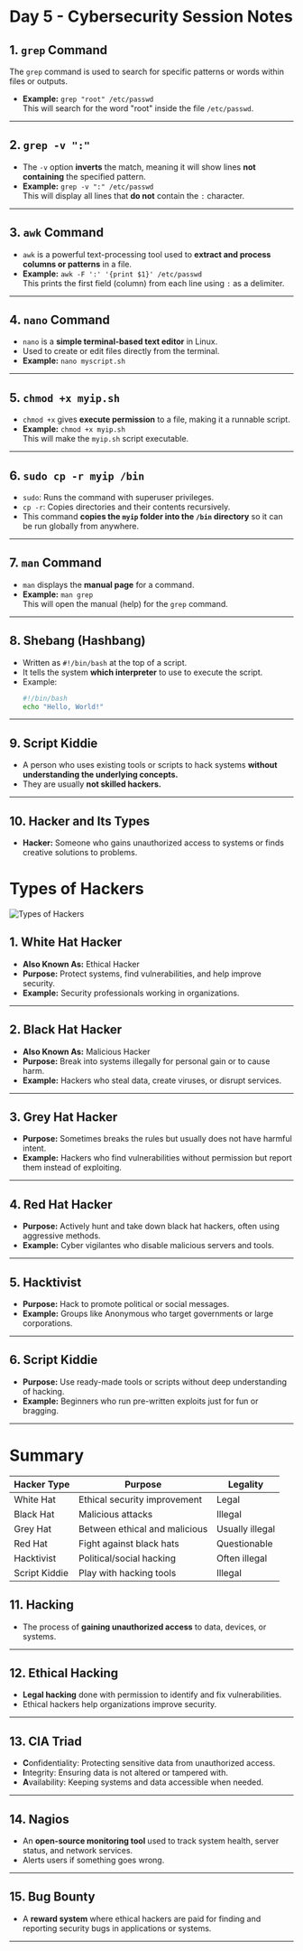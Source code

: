 

# Day 5 - Cybersecurity Session Notes

## 1. `grep` Command
The `grep` command is used to search for specific patterns or words within files or outputs.
- **Example:** `grep "root" /etc/passwd`  
  This will search for the word "root" inside the file `/etc/passwd`.

---

## 2. `grep -v ":"`
- The `-v` option **inverts** the match, meaning it will show lines **not containing** the specified pattern.
- **Example:** `grep -v ":" /etc/passwd`  
  This will display all lines that **do not** contain the `:` character.

---

## 3. `awk` Command
- `awk` is a powerful text-processing tool used to **extract and process columns or patterns** in a file.
- **Example:** `awk -F ':' '{print $1}' /etc/passwd`  
  This prints the first field (column) from each line using `:` as a delimiter.

---

## 4. `nano` Command
- `nano` is a **simple terminal-based text editor** in Linux.
- Used to create or edit files directly from the terminal.
- **Example:** `nano myscript.sh`

---

## 5. `chmod +x myip.sh`
- `chmod +x` gives **execute permission** to a file, making it a runnable script.
- **Example:** `chmod +x myip.sh`  
  This will make the `myip.sh` script executable.

---

## 6. `sudo cp -r myip /bin`
- `sudo`: Runs the command with superuser privileges.
- `cp -r`: Copies directories and their contents recursively.
- This command **copies the `myip` folder into the `/bin` directory** so it can be run globally from anywhere.

---

## 7. `man` Command
- `man` displays the **manual page** for a command.
- **Example:** `man grep`  
  This will open the manual (help) for the `grep` command.

---

## 8. Shebang (Hashbang)
- Written as `#!/bin/bash` at the top of a script.
- It tells the system **which interpreter** to use to execute the script.
- Example:
  ```bash
  #!/bin/bash
  echo "Hello, World!"


---

## 9. Script Kiddie

* A person who uses existing tools or scripts to hack systems **without understanding the underlying concepts.**
* They are usually **not skilled hackers.**

---

## 10. Hacker and Its Types

* **Hacker:** Someone who gains unauthorized access to systems or finds creative solutions to problems.

# Types of Hackers

![Types of Hackers](./Hacker_Types.png)

## 1. White Hat Hacker
- **Also Known As:** Ethical Hacker
- **Purpose:** Protect systems, find vulnerabilities, and help improve security.
- **Example:** Security professionals working in organizations.

---

## 2. Black Hat Hacker
- **Also Known As:** Malicious Hacker
- **Purpose:** Break into systems illegally for personal gain or to cause harm.
- **Example:** Hackers who steal data, create viruses, or disrupt services.

---

## 3. Grey Hat Hacker
- **Purpose:** Sometimes breaks the rules but usually does not have harmful intent.
- **Example:** Hackers who find vulnerabilities without permission but report them instead of exploiting.

---

## 4. Red Hat Hacker
- **Purpose:** Actively hunt and take down black hat hackers, often using aggressive methods.
- **Example:** Cyber vigilantes who disable malicious servers and tools.

---

## 5. Hacktivist
- **Purpose:** Hack to promote political or social messages.
- **Example:** Groups like Anonymous who target governments or large corporations.

---

## 6. Script Kiddie
- **Purpose:** Use ready-made tools or scripts without deep understanding of hacking.
- **Example:** Beginners who run pre-written exploits just for fun or bragging.

---

# Summary
| Hacker Type       | Purpose                         | Legality        |
|-------------------|---------------------------------|-----------------|
| White Hat         | Ethical security improvement    | Legal           |
| Black Hat         | Malicious attacks               | Illegal         |
| Grey Hat          | Between ethical and malicious   | Usually illegal |
| Red Hat           | Fight against black hats        | Questionable    |
| Hacktivist        | Political/social hacking        | Often illegal   |
| Script Kiddie     | Play with hacking tools         | Illegal         |


## 11. Hacking

* The process of **gaining unauthorized access** to data, devices, or systems.

---

## 12. Ethical Hacking

* **Legal hacking** done with permission to identify and fix vulnerabilities.
* Ethical hackers help organizations improve security.

---

## 13. CIA Triad

* **C**onfidentiality: Protecting sensitive data from unauthorized access.
* **I**ntegrity: Ensuring data is not altered or tampered with.
* **A**vailability: Keeping systems and data accessible when needed.

---

## 14. Nagios

* An **open-source monitoring tool** used to track system health, server status, and network services.
* Alerts users if something goes wrong.

---

## 15. Bug Bounty

* A **reward system** where ethical hackers are paid for finding and reporting security bugs in applications or systems.

---
